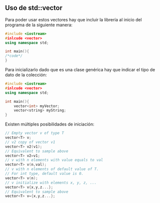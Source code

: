 ## Uso de std::vector

Para poder usar estos vectores hay que incluir la librería al inicio del programa de la siguiente manera:
```cpp
#include <iostream>
#inlcude <vector>
using namespace std;

int main(){
/*code*/
}
```
Para inicializarlo dado que es una clase genérica hay que indicar el tipo de dato de la colección:

```cpp
#include <iostream>
#inlcude <vector>
using namespace std;

int main(){
    vector<int> myVector;
    vector<string> myString;
}
```
Existen múltiples posibilidades de iniciación:
```cpp
// Empty vector v of type T
vector<T> v;
// v2 copy of vector v1
vector<T> v2(v1);
// Equivalent to sample above
vector<T> v2=v1;
// v with n elements with value equals to val
vector<T> v(n,val);
// v with n elements of default value of T. 
// For int type, default value is 0.
vector<T> v(n);
// v initialize with elements x, y, z, ...
vector<T> v{x,y,z...};
// Equivalent to sample above
vector<T> v={x,y,z...};
```
